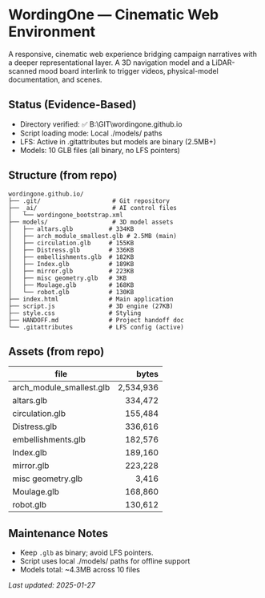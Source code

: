# WordingOne — Cinematic Web Environment

A responsive, cinematic web experience bridging campaign narratives with a deeper representational layer. A 3D navigation model and a LiDAR-scanned mood board interlink to trigger videos, physical-model documentation, and scenes.

## Status (Evidence-Based)
- Directory verified: ✅ B:\GIT\wordingone.github.io
- Script loading mode: Local ./models/ paths
- LFS: Active in .gitattributes but models are binary (2.5MB+)
- Models: 10 GLB files (all binary, no LFS pointers)

## Structure (from repo)
```
wordingone.github.io/
├── .git/                    # Git repository
├── _ai/                     # AI control files
│   └── wordingone_bootstrap.xml
├── models/                  # 3D model assets
│   ├── altars.glb          # 334KB
│   ├── arch_module_smallest.glb # 2.5MB (main)
│   ├── circulation.glb     # 155KB
│   ├── Distress.glb        # 336KB
│   ├── embellishments.glb  # 182KB
│   ├── Index.glb           # 189KB
│   ├── mirror.glb          # 223KB
│   ├── misc geometry.glb   # 3KB
│   ├── Moulage.glb         # 168KB
│   └── robot.glb           # 130KB
├── index.html              # Main application
├── script.js               # 3D engine (27KB)
├── style.css               # Styling
├── HANDOFF.md              # Project handoff doc
└── .gitattributes          # LFS config (active)
```

## Assets (from repo)
| file | bytes |
|------|------:|
| arch_module_smallest.glb | 2,534,936 |
| altars.glb | 334,472 |
| circulation.glb | 155,484 |
| Distress.glb | 336,616 |
| embellishments.glb | 182,576 |
| Index.glb | 189,160 |
| mirror.glb | 223,228 |
| misc geometry.glb | 3,416 |
| Moulage.glb | 168,860 |
| robot.glb | 130,612 |

## Maintenance Notes
- Keep `.glb` as binary; avoid LFS pointers.
- Script uses local ./models/ paths for offline support
- Models total: ~4.3MB across 10 files

_Last updated: 2025-01-27_